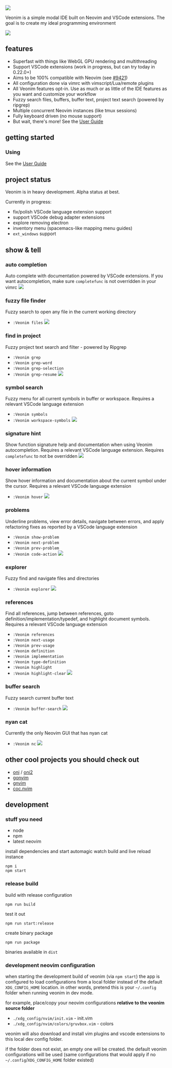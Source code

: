 ![](https://veonim.github.io/veonim/header.png)

Veonim is a simple modal IDE built on Neovim and VSCode extensions. The goal is to create my ideal programming environment

![](https://veonim.github.io/veonim/smart.png)

## features
- Superfast with things like WebGL GPU rendering and multithreading
- Support VSCode extensions (work in progress, but can try today in 0.22.0+)
- Aims to be 100% compatible with Neovim (see [#9421](https://github.com/neovim/neovim/issues/9421))
- All configuration done via vimrc with vimscript/Lua/remote plugins
- All Veonim features opt-in. Use as much or as little of the IDE features as you want and customize your workflow
- Fuzzy search files, buffers, buffer text, project text search (powered by ripgrep)
- Multiple concurrent Neovim instances (like tmux sessions)
- Fully keyboard driven (no mouse support)
- But wait, there's more! See the [User Guide](docs/readme.md)

## getting started

### Using
See the [User Guide](docs/readme.md)

## project status
Veonim is in heavy development. Alpha status at best.

Currently in progress:
- fix/polish VSCode language extension support
- support VSCode debug adapter extensions
- explore removing electron
- inventory menu (spacemacs-like mapping menu guides)
- `ext_windows` support

## show & tell

### auto completion
Auto complete with documentation powered by VSCode extensions. If you want autocompletion, make sure `completefunc` is not overridden in your vimrc
![](https://veonim.github.io/veonim/completion.png)

### fuzzy file finder
Fuzzy search to open any file in the current working directory
- `:Veonim files`
![](https://veonim.github.io/veonim/files.png)

### find in project
Fuzzy project text search and filter - powered by Ripgrep
- `:Veonim grep`
- `:Veonim grep-word`
- `:Veonim grep-selection`
- `:Veonim grep-resume`
![](https://veonim.github.io/veonim/grep.png)

### symbol search
Fuzzy menu for all current symbols in buffer or workspace. Requires a relevant VSCode language extension
- `:Veonim symbols`
- `:Veonim workspace-symbols`
![](https://veonim.github.io/veonim/symbols.png)

### signature hint
Show function signature help and documentation when using Veonim autocompletion. Requires a relevant VSCode language extension. Requires `completefunc` to not be overridden
![](https://veonim.github.io/veonim/hint.png)

### hover information
Show hover information and documentation about the current symbol under the cursor. Requires a relevant VSCode language extension
- `:Veonim hover`
![](https://veonim.github.io/veonim/hover.png)

### problems
Underline problems, view error details, navigate between errors, and apply refactoring fixes as reported by a VSCode language extension
- `:Veonim show-problem`
- `:Veonim next-problem`
- `:Veonim prev-problem`
- `:Veonim code-action`
![](https://veonim.github.io/veonim/problems.png)

### explorer
Fuzzy find and navigate files and directories
- `:Veonim explorer`
![](https://veonim.github.io/veonim/explorer.png)

### references
Find all references, jump between references, goto definition/implementation/typedef, and highlight document symbols. Requires a relevant VSCode language extension
- `:Veonim references`
- `:Veonim next-usage`
- `:Veonim prev-usage`
- `:Veonim definition`
- `:Veonim implementation`
- `:Veonim type-definition`
- `:Veonim highlight`
- `:Veonim highlight-clear`
![](https://veonim.github.io/veonim/references.png)

### buffer search
Fuzzy search current buffer text
- `:Veonim buffer-search`
![](https://veonim.github.io/veonim/buffer-search.png)

### nyan cat
Currently the only Neovim GUI that has nyan cat
- `:Veonim nc`
![](https://veonim.github.io/veonim/nyan.png)

## other cool projects you should check out

- [oni](https://github.com/onivim/oni) / [oni2](https://github.com/onivim/oni2)
- [gonvim](https://github.com/akiyosi/gonvim)
- [gnvim](https://github.com/vhakulinen/gnvim)
- [coc.nvim](https://github.com/neoclide/coc.nvim)

## development

### stuff you need
- node
- npm
- latest neovim

install dependencies and start automagic watch build and live reload instance

```
npm i
npm start
```

### release build

build with release configuration

```
npm run build
```

test it out
```
npm run start:release
```

create binary package
```
npm run package
```

binaries available in `dist`

### development neovim configuration

when starting the development build of veonim (via `npm start`) the app is configured to load configurations from a local folder instead of the default `XDG_CONFIG_HOME` location. in other words, pretend this is your `~/.config` folder when running veonim in dev mode.

for example, place/copy your neovim configurations **relative to the veonim source folder**
- `./xdg_config/nvim/init.vim` - init.vim
- `./xdg_config/nvim/colors/gruvbox.vim` - colors

veonim will also download and install vim plugins and vscode extensions to this local dev config folder.

if the folder does not exist, an empty one will be created. the default veonim configurations will be used (same configurations that would apply if no `~/.config`/`XDG_CONFIG_HOME` folder existed)
